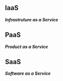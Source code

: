 ## IaaS
  ***Infrastruture as a Service***

## PaaS
  ***Product as a Service***

## SaaS
  ***Software as a Service***
